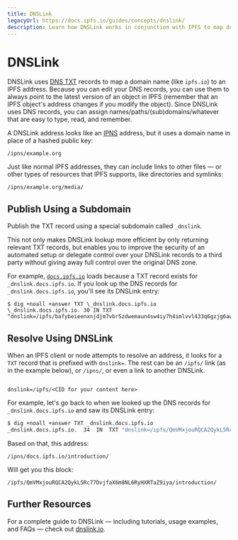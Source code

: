 ```yaml
---
title: DNSLink
legacyUrl: https://docs.ipfs.io/guides/concepts/dnslink/
description: Learn how DNSLink works in conjunction with IPFS to map domain names to IPFS content.
---
```


# DNSLink

DNSLink uses [DNS TXT](https://en.wikipedia.org/wiki/TXT_record) records to map a domain name (like `ipfs.io`) to an IPFS address. Because you can edit your DNS records, you can use them to always point to the latest version of an object in IPFS (remember that an IPFS object's address changes if you modify the object). Since DNSLink uses DNS records, you can assign names/paths/(sub)domains/whatever that are easy to type, read, and remember.

A DNSLink address looks like an [IPNS](/guides/concepts/ipns) address, but it uses a domain name in place of a hashed public key:

```
/ipns/example.org
```

Just like normal IPFS addresses, they can include links to other files — or other types of resources that IPFS supports, like directories and symlinks:

```
/ipns/example.org/media/
```

## Publish Using a Subdomain

Publish the TXT record using a special subdomain called `_dnslink`. 

This not only makes DNSLink lookup more efficient by only returning relevant TXT records, but enables you to improve the security of an automated setup or delegate control over your DNSLink records to a third party without giving away full control over the original DNS zone.

For example, [`docs.ipfs.io`](https://docs.ipfs.io) loads because a TXT record exists for `_dnslink.docs.ipfs.io`. If you look up the DNS records for `_dnslink.docs.ipfs.io`, you'll see its DNSLink entry:

```console
$ dig +noall +answer TXT \_dnslink.docs.ipfs.io
\_dnslink.docs.ipfs.io. 30 IN TXT "dnslink=/ipfs/bafybeieenxnjdjm7vbr5zdwemaun4sw4iy7h4imlvvl433q6gzjg6awdpq"

```

## Resolve Using DNSLink

When an IPFS client or node attempts to resolve an address, it looks for a `TXT` record that is prefixed with `dnslink=`. The rest can be an `/ipfs/` link (as in the example below), or `/ipns/`, or even a link to another DNSLink.

```

dnslink=/ipfs/<CID for your content here>

```

For example, let's go back to when we looked up the DNS records for `_dnslink.docs.ipfs.io` and saw its DNSLink entry:

```sh
$ dig +noall +answer TXT _dnslink.docs.ipfs.io
_dnslink.docs.ipfs.io.  34  IN  TXT "dnslink=/ipfs/QmVMxjouRQCA2QykL5Rc77DvjfaX6m8NL6RyHXRTaZ9iya"
```

Based on that, this address:

```
/ipns/docs.ipfs.io/introduction/
```

Will get you this block:

```
/ipfs/QmVMxjouRQCA2QykL5Rc77DvjfaX6m8NL6RyHXRTaZ9iya/introduction/
```

## Further Resources

For a complete guide to DNSLink — including tutorials, usage examples, and FAQs — check out [dnslink.io](http://dnslink.io/).
